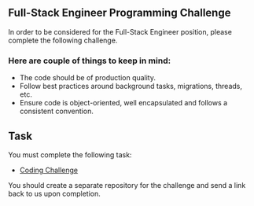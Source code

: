 ## Full-Stack Engineer Programming Challenge

In order to be considered for the Full-Stack Engineer position, please complete the following challenge. 

### Here are couple of things to keep in mind:

* The code should be of production quality.
* Follow best practices around background tasks, migrations, threads, etc.
* Ensure code is object-oriented, well encapsulated and follows a consistent convention.

## Task

You must complete the following task:

* [Coding Challenge](https://github.com/tespo/full-stack-engineer/blob/master/challenges/coding-challenge-1.md)

You should create a separate repository for the challenge and send a link back to us upon completion.
